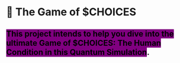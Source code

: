 # 🖤 The Game of $CHOICES


## <mark style="background-color:purple;">**This project intends to help you dive into the ultimate Game of $CHOICES: The Human Condition in this Quantum Simulation**</mark>**.**
